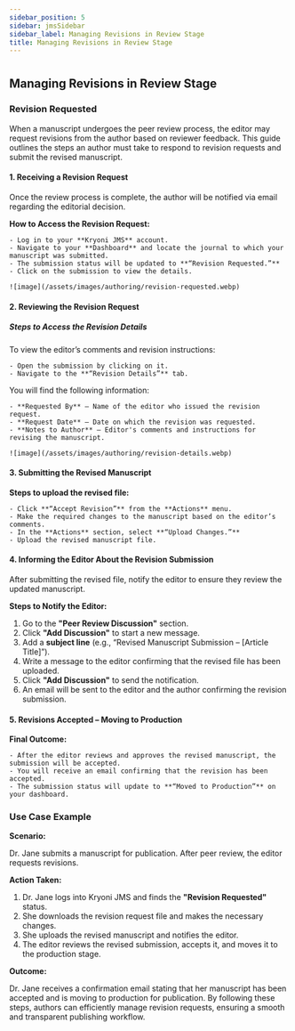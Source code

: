 ```yaml
---
sidebar_position: 5
sidebar: jmsSidebar
sidebar_label: Managing Revisions in Review Stage 
title: Managing Revisions in Review Stage
---
```

#

## Managing Revisions in Review Stage

### Revision Requested

When a manuscript undergoes the peer review process, the editor may request revisions from the author based on reviewer feedback. This guide outlines the steps an author must take to respond to revision requests and submit the revised manuscript.

#### 1. Receiving a Revision Request

Once the review process is complete, the author will be notified via email regarding the editorial decision.

**How to Access the Revision Request:**

    - Log in to your **Kryoni JMS** account.
    - Navigate to your **Dashboard** and locate the journal to which your manuscript was submitted.
    - The submission status will be updated to **“Revision Requested.”**
    - Click on the submission to view the details.

    ![image](/assets/images/authoring/revision-requested.webp)

#### 2. Reviewing the Revision Request

##### Steps to Access the Revision Details

To view the editor’s comments and revision instructions:

    - Open the submission by clicking on it.
    - Navigate to the **“Revision Details”** tab.

You will find the following information:

    - **Requested By** – Name of the editor who issued the revision request.
    - **Request Date** – Date on which the revision was requested.
    - **Notes to Author** – Editor's comments and instructions for revising the manuscript.

    ![image](/assets/images/authoring/revision-details.webp)

#### 3. Submitting the Revised Manuscript

**Steps to upload the revised file:**

    - Click **“Accept Revision”** from the **Actions** menu.
    - Make the required changes to the manuscript based on the editor’s comments.
    - In the **Actions** section, select **“Upload Changes.”**
    - Upload the revised manuscript file.

#### 4. Informing the Editor About the Revision Submission

After submitting the revised file, notify the editor to ensure they review the updated manuscript.

**Steps to Notify the Editor:**

1. Go to the **"Peer Review Discussion"** section.
2. Click **"Add Discussion"** to start a new message.
3. Add a **subject line** (e.g., “Revised Manuscript Submission – [Article Title]”).
4. Write a message to the editor confirming that the revised file has been uploaded.
5. Click **"Add Discussion"** to send the notification.
6. An email will be sent to the editor and the author confirming the revision submission.

#### 5. Revisions Accepted – Moving to Production

**Final Outcome:**

    - After the editor reviews and approves the revised manuscript, the submission will be accepted.
    - You will receive an email confirming that the revision has been accepted.
    - The submission status will update to **“Moved to Production”** on your dashboard.

### Use Case Example

**Scenario:**

 Dr. Jane submits a manuscript for publication. After peer review, the editor requests revisions.

**Action Taken:**

1. Dr. Jane logs into Kryoni JMS and finds the **"Revision Requested"** status.
2. She downloads the revision request file and makes the necessary changes.
3. She uploads the revised manuscript and notifies the editor.
4. The editor reviews the revised submission, accepts it, and moves it to the production stage.

**Outcome:**

 Dr. Jane receives a confirmation email stating that her manuscript has been accepted and is moving to production for publication.
By following these steps, authors can efficiently manage revision requests, ensuring a smooth and transparent publishing workflow.

